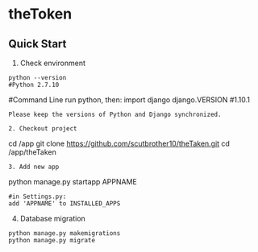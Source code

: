 # theToken

## Quick Start
1. Check environment
```
python --version
#Python 2.7.10
```
#Command Line run python, then:
import django
django.VERSION
#1.10.1
```
Please keep the versions of Python and Django synchronized.

2. Checkout project
```
cd /app
git clone https://github.com/scutbrother10/theTaken.git
cd /app/theTaken
```
3. Add new app
```
python manage.py startapp APPNAME
```
#in Settings.py:
add 'APPNAME' to INSTALLED_APPS
```
4. Database migration
```
python manage.py makemigrations
python manage.py migrate
```

